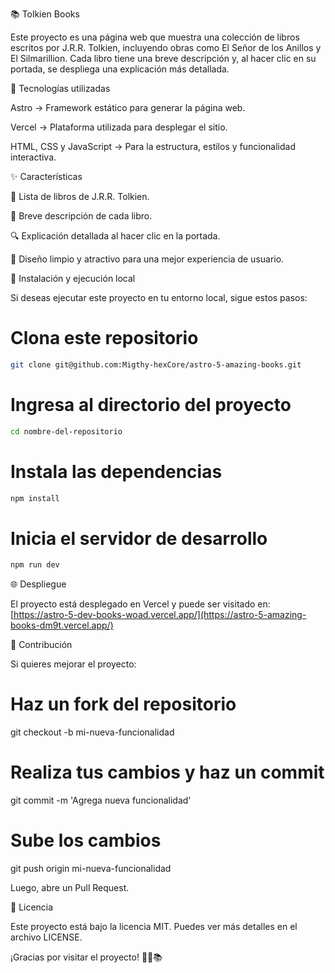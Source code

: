 📚 Tolkien Books

Este proyecto es una página web que muestra una colección de libros escritos por J.R.R. Tolkien, incluyendo obras como El Señor de los Anillos y El Silmarillion. Cada libro tiene una breve descripción y, al hacer clic en su portada, se despliega una explicación más detallada.

🚀 Tecnologías utilizadas

Astro → Framework estático para generar la página web.

Vercel → Plataforma utilizada para desplegar el sitio.

HTML, CSS y JavaScript → Para la estructura, estilos y funcionalidad interactiva.

✨ Características

📖 Lista de libros de J.R.R. Tolkien.

📝 Breve descripción de cada libro.

🔍 Explicación detallada al hacer clic en la portada.

🎨 Diseño limpio y atractivo para una mejor experiencia de usuario.

📂 Instalación y ejecución local

Si deseas ejecutar este proyecto en tu entorno local, sigue estos pasos:

# Clona este repositorio
~~~bash  
git clone git@github.com:Migthy-hexCore/astro-5-amazing-books.git
~~~

# Ingresa al directorio del proyecto
~~~bash  
cd nombre-del-repositorio
~~~

# Instala las dependencias
~~~bash  
npm install
~~~

# Inicia el servidor de desarrollo
~~~bash  
npm run dev
~~~

🌐 Despliegue

El proyecto está desplegado en Vercel y puede ser visitado en:
[https://astro-5-dev-books-woad.vercel.app/](https://astro-5-amazing-books-dm9t.vercel.app/)

🤝 Contribución

Si quieres mejorar el proyecto:

# Haz un fork del repositorio
git checkout -b mi-nueva-funcionalidad

# Realiza tus cambios y haz un commit
git commit -m 'Agrega nueva funcionalidad'

# Sube los cambios
git push origin mi-nueva-funcionalidad

Luego, abre un Pull Request.

📜 Licencia

Este proyecto está bajo la licencia MIT. Puedes ver más detalles en el archivo LICENSE.

¡Gracias por visitar el proyecto! 🧙‍♂️📚
